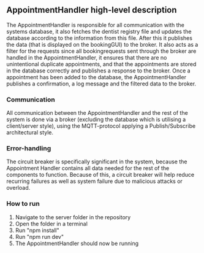 ## AppointmentHandler high-level description

The AppointmentHandler is responsible for all communication with the systems database, it also fetches the dentist registry file and updates the database according to the information from this file. After this it publishes the data (that is displayed on the bookingGUI) to the broker.
It also acts as a filter for the requests since all bookingrequests sent through the broker are handled in the AppointmentHandler, it ensures that there are no unintentional duplicate appointments, and that the appointments are stored in the database correctly and publishes a response to the broker.
Once a appointment has been added to the database, the AppointmentHandler publishes a confirmation, a log message and the filtered data to the broker.

### Communication

All communication between the AppointmentHandler and the rest of the system is done via a broker (excluding the database which is utilising a client/server style), using the MQTT-protocol applying a Publish/Subscribe architectural style.

### Error-handling

The circuit breaker is specifically significant in the system, because the Appointment Handler contains all data needed for the rest of the components to function. Because of this, a circuit breaker will help reduce recurring failures as well as system failure due to malicious attacks or overload.


### How to run 

1. Navigate to the server folder in the repository
1. Open the folder in a terminal
1. Run "npm install"
1. Run "npm run dev"
1. The AppointmentHandler should now be running
